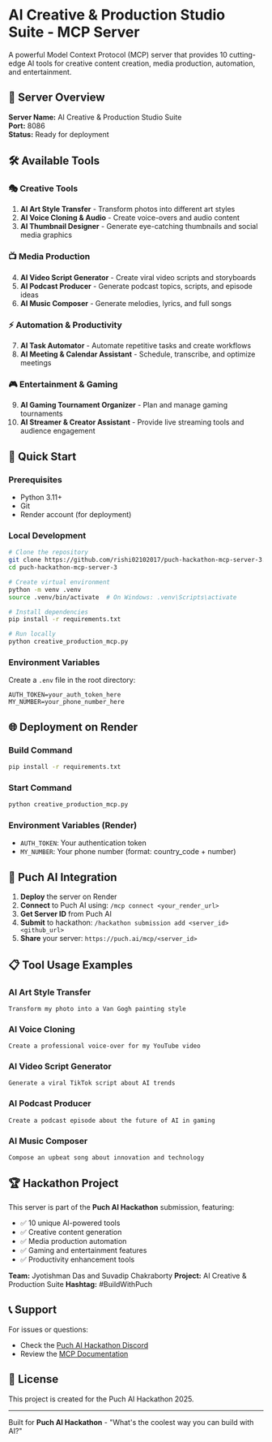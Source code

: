 # AI Creative & Production Studio Suite - MCP Server

A powerful Model Context Protocol (MCP) server that provides 10 cutting-edge AI tools for creative content creation, media production, automation, and entertainment.

## 🎨 **Server Overview**

**Server Name:** AI Creative & Production Studio Suite  
**Port:** 8086  
**Status:** Ready for deployment

## 🛠️ **Available Tools**

### 🎭 **Creative Tools**
1. **AI Art Style Transfer** - Transform photos into different art styles
2. **AI Voice Cloning & Audio** - Create voice-overs and audio content
3. **AI Thumbnail Designer** - Generate eye-catching thumbnails and social media graphics

### 📺 **Media Production**
4. **AI Video Script Generator** - Create viral video scripts and storyboards
5. **AI Podcast Producer** - Generate podcast topics, scripts, and episode ideas
6. **AI Music Composer** - Generate melodies, lyrics, and full songs

### ⚡ **Automation & Productivity**
7. **AI Task Automator** - Automate repetitive tasks and create workflows
8. **AI Meeting & Calendar Assistant** - Schedule, transcribe, and optimize meetings

### 🎮 **Entertainment & Gaming**
9. **AI Gaming Tournament Organizer** - Plan and manage gaming tournaments
10. **AI Streamer & Creator Assistant** - Provide live streaming tools and audience engagement

## 🚀 **Quick Start**

### Prerequisites
- Python 3.11+
- Git
- Render account (for deployment)

### Local Development
```bash
# Clone the repository
git clone https://github.com/rishi02102017/puch-hackathon-mcp-server-3.git
cd puch-hackathon-mcp-server-3

# Create virtual environment
python -m venv .venv
source .venv/bin/activate  # On Windows: .venv\Scripts\activate

# Install dependencies
pip install -r requirements.txt

# Run locally
python creative_production_mcp.py
```

### Environment Variables
Create a `.env` file in the root directory:
```env
AUTH_TOKEN=your_auth_token_here
MY_NUMBER=your_phone_number_here
```

## 🌐 **Deployment on Render**

### Build Command
```bash
pip install -r requirements.txt
```

### Start Command
```bash
python creative_production_mcp.py
```

### Environment Variables (Render)
- `AUTH_TOKEN`: Your authentication token
- `MY_NUMBER`: Your phone number (format: country_code + number)

## 🔗 **Puch AI Integration**

1. **Deploy** the server on Render
2. **Connect** to Puch AI using: `/mcp connect <your_render_url>`
3. **Get Server ID** from Puch AI
4. **Submit** to hackathon: `/hackathon submission add <server_id> <github_url>`
5. **Share** your server: `https://puch.ai/mcp/<server_id>`

## 📋 **Tool Usage Examples**

### AI Art Style Transfer
```
Transform my photo into a Van Gogh painting style
```

### AI Voice Cloning
```
Create a professional voice-over for my YouTube video
```

### AI Video Script Generator
```
Generate a viral TikTok script about AI trends
```

### AI Podcast Producer
```
Create a podcast episode about the future of AI in gaming
```

### AI Music Composer
```
Compose an upbeat song about innovation and technology
```

## 🏆 **Hackathon Project**

This server is part of the **Puch AI Hackathon** submission, featuring:
- ✅ 10 unique AI-powered tools
- ✅ Creative content generation
- ✅ Media production automation
- ✅ Gaming and entertainment features
- ✅ Productivity enhancement tools


**Team:** Jyotishman Das and Suvadip Chakraborty
**Project:** AI Creative & Production Suite
**Hashtag:** #BuildWithPuch

## 📞 **Support**

For issues or questions:
- Check the [Puch AI Hackathon Discord](https://discord.gg/puch-ai)
- Review the [MCP Documentation](https://modelcontextprotocol.io/)

## 📄 **License**

This project is created for the Puch AI Hackathon 2025.

---

Built for **Puch AI Hackathon** - "What's the coolest way you can build with AI?"
